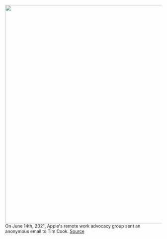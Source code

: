 <img src='https://cdn.vox-cdn.com/thumbor/ZDumN35GU9zSPqafZ9UB24eDMNE=/0x0:2040x1360/1200x675/filters:focal(857x517:1183x843)/cdn.vox-cdn.com/uploads/chorus_image/image/69932925/acastro_210913_4747_0001.0.jpg' width='700px' /><br/>
On June 14th, 2021, Apple's remote work advocacy group sent an anonymous email to Tim Cook.
<a href='https://www.theverge.com/22700898/apple-company-culture-change-secrecy-employee-unrest'> Source <a/>